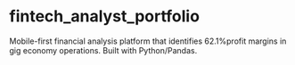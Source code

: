 # fintech_analyst_portfolio
Mobile-first financial analysis platform that identifies 62.1%profit margins in gig economy operations. Built with Python/Pandas.
